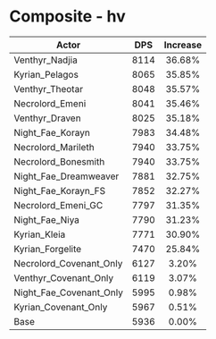 # Composite - hv
| Actor | DPS | Increase |
|---|:---:|:---:|
|Venthyr_Nadjia|8114|36.68%|
|Kyrian_Pelagos|8065|35.85%|
|Venthyr_Theotar|8048|35.57%|
|Necrolord_Emeni|8041|35.46%|
|Venthyr_Draven|8025|35.18%|
|Night_Fae_Korayn|7983|34.48%|
|Necrolord_Marileth|7940|33.75%|
|Necrolord_Bonesmith|7940|33.75%|
|Night_Fae_Dreamweaver|7881|32.75%|
|Night_Fae_Korayn_FS|7852|32.27%|
|Necrolord_Emeni_GC|7797|31.35%|
|Night_Fae_Niya|7790|31.23%|
|Kyrian_Kleia|7771|30.90%|
|Kyrian_Forgelite|7470|25.84%|
|Necrolord_Covenant_Only|6127|3.20%|
|Venthyr_Covenant_Only|6119|3.07%|
|Night_Fae_Covenant_Only|5995|0.98%|
|Kyrian_Covenant_Only|5967|0.51%|
|Base|5936|0.00%|
